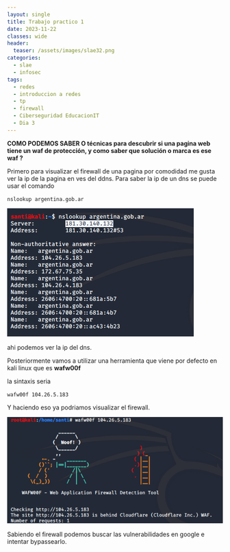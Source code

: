 ```yaml
---
layout: single
title: Trabajo practico 1
date: 2023-11-22
classes: wide
header:
  teaser: /assets/images/slae32.png
categories:
  - slae
  - infosec
tags:
  - redes
  - introduccion a redes
  - tp
  - firewall
  - Ciberseguridad EducacionIT
  - Dia 3
---
```


**COMO PODEMOS SABER O técnicas para descubrir si una pagina web tiene un waf de protección, y como saber que solución o marca es ese waf ?**


Primero para visualizar el firewall de una pagina por comodidad me gusta ver la ip de la pagina en ves del ddns.
Para saber la ip de un dns se puede usar el comando

```
nslookup argentina.gob.ar
```


![[Pasted image 20231122124818.png]](../assets/images/img-tp-22-11/Pasted%20image%2020231122124818.png)

ahi podemos ver la ip del dns.

Posteriormente vamos a utilizar una herramienta que viene por defecto en kali linux que es **wafw00f**

la sintaxis seria
```
wafw00f 104.26.5.183
```


Y haciendo eso ya podriamos visualizar el firewall.

![[Pasted image 20231122130832.png]](../assets/images/img-tp-22-11/Pasted%20image%2020231122130832.png)

Sabiendo el firewall podemos buscar las vulnerabilidades en google e intentar bypassearlo.

